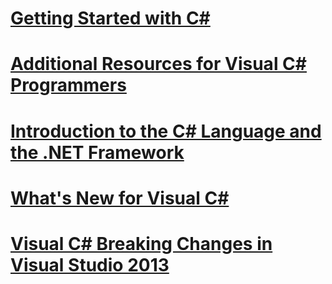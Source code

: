 # [Getting Started with C#](getting-started-with-csharp.md)
# [Additional Resources for Visual C# Programmers](additional-resources.md)
# [Introduction to the C# Language and the .NET Framework](introduction-to-the-csharp-language-and-the-net-framework.md)
# [What's New for Visual C#](whats-new.md)
# [Visual C# Breaking Changes in Visual Studio 2013](breaking-changes-in-visual-studio-2013.md)
